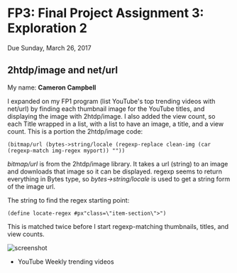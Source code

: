# FP3: Final Project Assignment 3: Exploration 2
Due Sunday, March 26, 2017

## 2htdp/image and net/url
My name: **Cameron Campbell**

I expanded on my FP1 program (list YouTube's top trending videos with net/url) by finding each thumbnail image for the YouTube titles, and displaying the image with 2htdp/image. I also added the view count, so each Title wrapped in a list, with a list to have an image, a title, and a view count. This is a portion the 2htdp/image code:
```racket
(bitmap/url (bytes->string/locale (regexp-replace clean-img (car (regexp-match img-regex myport)) ""))
```
*bitmap/url* is from the 2htdp/image library. It takes a url (string) to an image and downloads that image so it can be displayed.
regexp seems to return everything in Bytes type, so *bytes->string/locale* is used to get a string form of the image url.

The string to find the regex starting point:
```racket
(define locate-regex #px"class=\"item-section\">")
```
This is matched twice before I start regexp-matching thumbnails, titles, and view counts.

![screenshot](/screenshot.jpeg?raw=true "screenshot")
- YouTube Weekly trending videos
